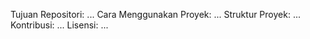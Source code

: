 Tujuan Repositori: ...
Cara Menggunakan Proyek: ...
Struktur Proyek: ...
Kontribusi: ...
Lisensi: ...
